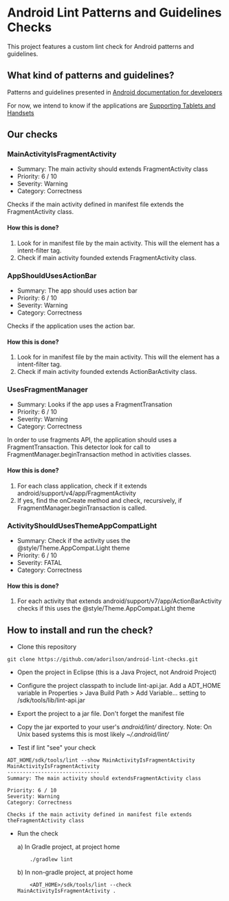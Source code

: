 # Android Lint Patterns and Guidelines Checks

This project features a custom lint check for Android patterns and guidelines.


## What kind of patterns and guidelines?

Patterns and guidelines presented in [Android documentation for
developers](http://developer.android.com/design/patterns/index.html)

For now, we intend to know if the applications are [Supporting Tablets and
Handsets](http://developer.android.com/guide/practices/tablets-and-handsets.html)

## Our checks

### MainActivityIsFragmentActivity

- Summary: The main activity should extends FragmentActivity class
- Priority: 6 / 10
- Severity: Warning
- Category: Correctness

Checks if the main activity defined in manifest file extends the FragmentActivity
class.

#### How this is done?
1. Look for in manifest file by the main activity. This will the element has a
intent-filter tag.
1. Check if main activity founded extends FragmentActivity class.

### AppShouldUsesActionBar

- Summary: The app should uses action bar
- Priority: 6 / 10
- Severity: Warning
- Category: Correctness

Checks if the application uses the action bar.

#### How this is done?
1. Look for in manifest file by the main activity. This will the element has a
intent-filter tag.
1. Check if main activity founded extends ActionBarActivity class.

### UsesFragmentManager

- Summary: Looks if the app uses a FragmentTransation
- Priority: 6 / 10
- Severity: Warning
- Category: Correctness

In order to use fragments API, the application should uses a FragmentTransaction.
This detector look for call to FragmentManager.beginTransaction method in activities classes.

#### How this is done?
1. For each class application, check if it extends android/support/v4/app/FragmentActivity
1. If yes, find the onCreate method and check, recursively, if FragmentManager.beginTransaction is called.

### ActivityShouldUsesThemeAppCompatLight

- Summary: Check if the activity uses the @style/Theme.AppCompat.Light theme
- Priority: 6 / 10
- Severity: FATAL
- Category: Correctness

#### How this is done?
1. For each activity that extends android/support/v7/app/ActionBarActivity checks if
this uses the @style/Theme.AppCompat.Light theme

## How to install and run the check?

- Clone this repository

```
git clone https://github.com/adorilson/android-lint-checks.git
```

- Open the project in Eclipse (this is a Java Project, not Android Project)

- Configure the project classpath to include lint-api.jar. Add a ADT_HOME variable
in Properties > Java Build Path > Add Variable... setting to /sdk/tools/lib/lint-api.jar 
- Export the project to a jar file. Don't forget the manifest file
- Copy the jar exported to your user's *android/lint/* directory. Note: On Unix
based systems this is most likely *~/.android/lint/*
- Test if lint "see" your check

```
ADT_HOME/sdk/tools/lint --show MainActivityIsFragmentActivity
MainActivityIsFragmentActivity
------------------------------
Summary: The main activity should extendsFragmentActivity class

Priority: 6 / 10
Severity: Warning
Category: Correctness

Checks if the main activity defined in manifest file extends
theFragmentActivity class
```

- Run the check

    a) In Gradle project, at project home
    ```
        ./gradlew lint
    ```
    b) In non-gradle project, at project home
    ```
        <ADT_HOME>/sdk/tools/lint --check MainActivityIsFragmentActivity .
    ```